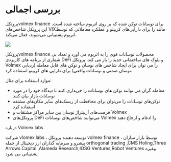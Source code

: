 # بررسی اجمالی

پروتکلvolmex.finance برای نوسانات توکن شده که بر روی اتریوم ساخته شده است. این پروتکل شاخص‌های VIXمانند را برای دارایی‌های کریپتو و عملکرد معاملاتی که توسط اتریوم پشتیبانی می‌شوند، فعال می‌کند.      &#x20;

![](https://3305945144-files.gitbook.io/\~/files/v0/b/gitbook-legacy-files/o/assets%2F-MTHQkXnpN1\_mQREuWGa%2F-MbbIIKXWKoBDxxIRMS7%2F-MbbJC\_drSBPauT6hwb9%2Fvolmex.PNG?alt=media\&token=1243a6f8-a045-4365-8348-3c748e9f6d5d)



پروتکلvolmex.finance محصولات نوسانات قوی را به اتریوم می آورد و تعداد بی شماری از برنامه های کاربردی                  DeFi و بلوک های ساختمانی جدید را باز می کند. پروتکل Volmex را می توان برای ایجاد شاخص های نوسان و توکن  های قابل معامله (ردیابی نوسان ضمنی و نوسانات واقعی) برای دارایی های کریپتو استفاده کرد.                                         &#x20;

موارد استفاده برای مثال:                                                                                                                                                 &#x20;

* معامله گران می توانند توکن های نوسانات را خریداری کنند تا دیدگاه خود را در مورد نوسانات بازار بیان کنند                  &#x20;
* توکن‌های نوسانات را می‌توان برای محافظت از ریسک‌های سایر مکان‌های مشتقه استفاده کرد                                    &#x20;
* فرصت‌های آربیتراژ نوسان بین سایر مراکز مشتقات و Volmex                                                                                   &#x20;
* پروتکل‌های DeFi می‌توانند شاخص‌های نوسانات Volmex را ادغام و ارجاع دهند                                                           &#x20;

درباره Volmex labs                                                                                                                                       &#x20;

شرکت vlomex labs ، توسعه دهنده  پروتکل volmex finance ، توسط بازار سازان پیشرو و سرمایه گذاران ارز دیجیتال  از جمله orthogonal trading ,CMS Holing,Three Arrows Capital ,Alameda Research,IOSG                            Ventures,Robot Ventures وغیره پشتیبانی می شود                                                                                           &#x20;
